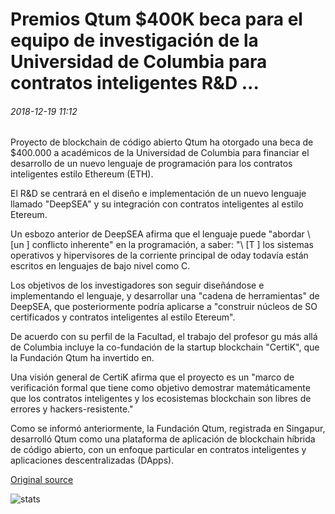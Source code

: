 # Premios Qtum $400K beca para el equipo de investigación de la Universidad de Columbia para contratos inteligentes R&D ...

###### 2018-12-19 11:12

Proyecto de blockchain de código abierto Qtum ha otorgado una beca de $400.000 a académicos de la Universidad de Columbia para financiar el desarrollo de un nuevo lenguaje de programación para los contratos inteligentes estilo Ethereum (ETH).

El R&D se centrará en el diseño e implementación de un nuevo lenguaje llamado "DeepSEA" y su integración con contratos inteligentes al estilo Etereum.

Un esbozo anterior de DeepSEA afirma que el lenguaje puede "abordar \ [un \] conflicto inherente" en la programación, a saber: "\ [T \] los sistemas operativos y hipervisores de la corriente principal de oday todavía están escritos en lenguajes de bajo nivel como C.

Los objetivos de los investigadores son seguir diseñándose e implementando el lenguaje, y desarrollar una "cadena de herramientas" de DeepSEA, que posteriormente podría aplicarse a "construir núcleos de SO certificados y contratos inteligentes al estilo Etereum".

De acuerdo con su perfil de la Facultad, el trabajo del profesor gu más allá de Columbia incluye la co-fundación de la startup blockchain "CertiK", que la Fundación Qtum ha invertido en.

Una visión general de CertiK afirma que el proyecto es un "marco de verificación formal que tiene como objetivo demostrar matemáticamente que los contratos inteligentes y los ecosistemas blockchain son libres de errores y hackers-resistente."

Como se informó anteriormente, la Fundación Qtum, registrada en Singapur, desarrolló Qtum como una plataforma de aplicación de blockchain híbrida de código abierto, con un enfoque particular en contratos inteligentes y aplicaciones descentralizadas (DApps).

[Original source](https://cointelegraph.com/news/qtum-awards-400k-grant-to-columbia-university-research-team-for-smart-contracts-rd)

![stats](https://c.statcounter.com/11760860/0/a89fa40b/1/ "stats")